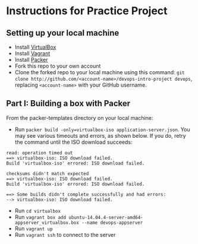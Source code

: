 Instructions for Practice Project
========================================

## Setting up your local machine

* Install [VirtualBox](https://www.virtualbox.org/wiki/Downloads)
* Install [Vagrant](https://www.vagrantup.com/downloads.html)
* Install [Packer](https://www.packer.io/downloads.html)
* Fork this repo to your own account
* Clone the forked repo to your local machine using this command: `git clone http://github.com/<account-name>/devops-intro-project devops`, replacing `<account-name>` with your GitHub username.

## Part I: Building a box with Packer

From the packer-templates directory on your local machine:

* Run `packer build -only=virtualbox-iso application-server.json`. You may see various timeouts and errors, as shown below. If you do, retry the command until the ISO download succeeds:

```
read: operation timed out
==> virtualbox-iso: ISO download failed.
Build 'virtualbox-iso' errored: ISO download failed.

checksums didn't match expected
==> virtualbox-iso: ISO download failed.
Build 'virtualbox-iso' errored: ISO download failed.

==> Some builds didn't complete successfully and had errors:
--> virtualbox-iso: ISO download failed.
```

* Run `cd virtualbox`
* Run `vagrant box add ubuntu-14.04.4-server-amd64-appserver_virtualbox.box --name devops-appserver`
* Run `vagrant up`
* Run `vagrant ssh` to connect to the server

